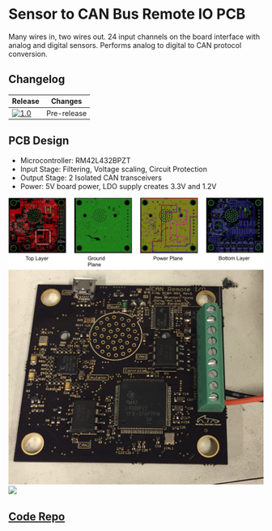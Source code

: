 # Sensor to CAN Bus Remote IO PCB
Many wires in, two wires out. 24 input channels on the board interface with analog and digital sensors. Performs analog to digital to CAN protocol conversion.

## Changelog
| Release | Changes |
| --- | --- |
| [![1.0](http://img.shields.io/badge/v-1.0-orange.svg?style=flat)](https://github.com/alexbhandari/CANSensorPCB/releases/tag/1.0) | Pre-release |

## PCB Design

- Microcontroller: RM42L432BPZT
- Input Stage: Filtering, Voltage scaling, Circuit Protection
- Output Stage: 2 Isolated CAN transceivers
- Power: 5V board power, LDO supply creates 3.3V and 1.2V

![](/output/photos/pcb.png)
![](/output/photos/pcb_top.png)
![](/output/photos/pcb_bottom.png)

## [Code Repo](https://github.com/alexbhandari/RM42-CAN-Sensor-Code)
